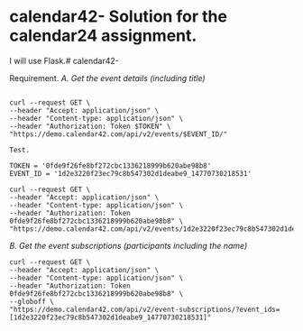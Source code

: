 # calendar42- Solution for the calendar24 assignment.

I will use Flask.# calendar42-

Requirement.
_A. Get the event details (including title)_
```

curl --request GET \
--header "Accept: application/json" \
--header "Content-type: application/json" \
--header "Authorization: Token $TOKEN" \
"https://demo.calendar42.com/api/v2/events/$EVENT_ID/" 

Test.

TOKEN = '0fde9f26fe8bf272cbc1336218999b620abe98b8'
EVENT_ID = '1d2e3220f23ec79c8b547302d1deabe9_14770730218531'

curl --request GET \
--header "Accept: application/json" \
--header "Content-type: application/json" \
--header "Authorization: Token 0fde9f26fe8bf272cbc1336218999b620abe98b8" \
"https://demo.calendar42.com/api/v2/events/1d2e3220f23ec79c8b547302d1deabe9_14770730218531/"
```

_B. Get the event subscriptions (participants including the name)_
```
curl --request GET \
--header "Accept: application/json" \
--header "Content-type: application/json" \
--header "Authorization: Token 0fde9f26fe8bf272cbc1336218999b620abe98b8" \
--globoff \
"https://demo.calendar42.com/api/v2/event-subscriptions/?event_ids=[1d2e3220f23ec79c8b547302d1deabe9_14770730218531]"
```